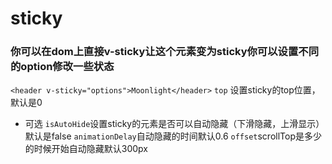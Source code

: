 # sticky

### 你可以在dom上直接v-sticky让这个元素变为sticky你可以设置不同的option修改一些状态
`<header v-sticky="options">Moonlight</header>`
`top` 设置sticky的top位置，默认是0

- 可选
`isAutoHide`设置sticky的元素是否可以自动隐藏（下滑隐藏，上滑显示）默认是false
`animationDelay`自动隐藏的时间默认0.6
`offset`scrollTop是多少的时候开始自动隐藏默认300px
